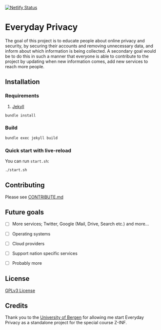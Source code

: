[![Netlify Status](https://api.netlify.com/api/v1/badges/aac7ddd0-1e35-45f9-9445-d03cad91400b/deploy-status)](https://app.netlify.com/sites/everyday-privacy/deploys)

# Everyday Privacy

The goal of this project is to educate people about online privacy and security, by securing their accounts and removing unnecessary data, and inform about which information is being collected. 
A secondary goal would be to do this in such a manner that everyone is able to contribute to the project by updating when new information comes, add new services to reach more people.


## Installation

### Requirements

1. [Jekyll](https://jekyllrb.com/)

```sh
bundle install
```

### Build

```sh
bundle exec jekyll build
```

### Quick start with live-reload

You can run `start.sh`:

```sh
./start.sh
```

## Contributing
Please see [CONTRIBUTE.md](CONTRIBUTE.md)



## Future goals
- [ ] More services; Twitter, Google (Mail, Drive, Search etc.) and more...
- [ ] Operating systems
- [ ] Cloud providers
- [ ] Support nation specific services
- [ ] Probably more



## License
[GPLv3 License](LICENSE.md)


## Credits

Thank you to the [University of Bergen](https://uib.no) for allowing me start Everyday Privacy as a standalone project for the special course Z-INF.
